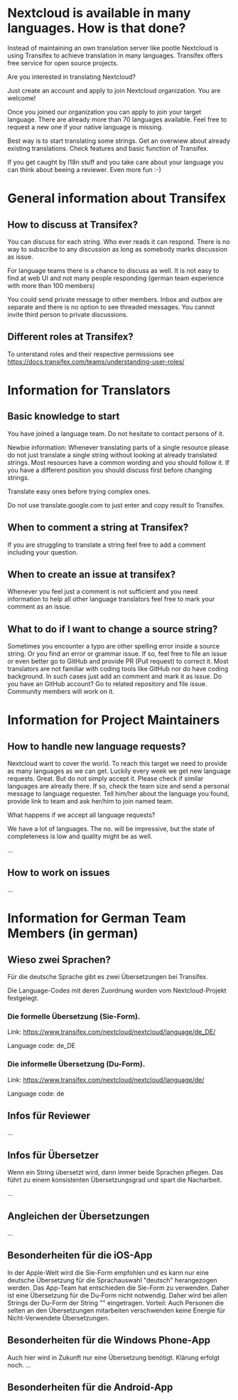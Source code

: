 # Nextcloud is available in many languages. How is that done?
Instead of maintaining an own translation server like pootle Nextcloud is using Transifex to achieve translation in many languages.
Transifex offers free service for open source projects.

Are you interested in translating Nextcloud?

Just create an account and apply to join Nextcloud organization. You are welcome!

Once you joined our organization you can apply to join your target language. There are already more than 70 languages available. Feel free to request a new one if your native language is missing.

Best way is to start translating some strings. Get an overwiew about already existing translations. Check features and basic function of Transifex.

If you get caught by l18n stuff and you take care about your language you can think about beeing a reviewer. Even more fun :-)

# General information about Transifex
## How to discuss at Transifex?

You can discuss for each string. Who ever reads it can respond. There is no way to subscribe to any discussion as long as somebody marks discussion as issue.

For language teams there is a chance to discuss as well. It is not easy to find at web UI and not many people responding (german team experience with more than 100 members)

You could send private message to other members. Inbox and outbox are separate and there is no option to see threaded messages. You cannot invite third person to private discussions.

## Different roles at Transifex?

To unterstand roles and their respective permissions see https://docs.transifex.com/teams/understanding-user-roles/

# Information for Translators
## Basic knowledge to start
You have joined a language team. Do not hesitate to contact persons of it.

Newbie information: Whenever translating parts of a single resource please do not just translate a single string without looking at already translated strings. Most resources have a common wording and you should follow it. If you have a different position you should discuss first before changing strings.

Translate easy ones before trying complex ones.

Do not use translate.google.com to just enter and copy result to Transifex.

## When to comment a string at Transifex?

If you are struggling to translate a string feel free to add a comment including your question.

## When to create an issue at transifex?

Whenever you feel just a comment is not sufficient and you need information to help all other language translators feel free to mark your comment as an issue.

## What to do if I want to change a source string?

Sometimes you encounter a typo are other spelling error inside a source string. Or you find an error or grammar issue. If so, feel free to file an issue or even better go to GitHub and provide PR (Pull request) to correct it.
Most translators are not familiar with coding tools like GitHub nor do have coding background. In such cases just add an comment and mark it as issue. Do you have an GitHub account? Go to related repository and file issue. Community members will work on it.

# Information for Project Maintainers
## How to handle new language requests?

Nextcloud want to cover the world. To reach this target we need to provide as many languages as we can get.
Luckily every week we get new language requests. Great. But do not simply accept it. 
Please check if similar languages are already there. If so, check the team size and send a personal message to language requester. Tell him/her about the language you found, provide link to team and ask her/him to join named team.

What happens if we accept all language requests?

We have a lot of languages. The no. will be impressive, but the state of completeness is low and quality might be as well.

...


## How to work on issues
...

# Information for German Team Members (in german)
## Wieso zwei Sprachen?
Für die deutsche Sprache gibt es zwei Übersetzungen bei Transifex.

Die Language-Codes mit deren Zuordnung wurden vom Nextcloud-Projekt festgelegt.

### Die formelle Übersetzung (Sie-Form).

Link: https://www.transifex.com/nextcloud/nextcloud/language/de_DE/

Language code: de_DE

### Die informelle Übersetzung (Du-Form).

Link: https://www.transifex.com/nextcloud/nextcloud/language/de/

Language code: de

## Infos für Reviewer

...

## Infos für Übersetzer

Wenn ein String übersetzt wird, dann immer beide Sprachen pflegen. Das führt zu einem konsistenten Übersetzungsgrad und spart die Nacharbeit.

...

## Angleichen der Übersetzungen

...

## Besonderheiten für die iOS-App
In der Apple-Welt wird die Sie-Form empfohlen und es kann nur eine deutsche Übersetzung für die Sprachauswahl "deutsch" herangezogen werden. Das App-Team hat entschieden die Sie-Form zu verwenden. Daher ist eine Übersetzung für die Du-Form nicht notwendig. Daher wird bei allen Strings der Du-Form der String "" eingetragen. Vorteil: Auch Personen die selten an den Übersetzungen mitarbeiten verschwenden keine Energie für Nicht-Verwendete Übersetzungen.

## Besonderheiten für die Windows Phone-App

Auch hier wird in Zukunft nur eine Übersetzung benötigt. Klärung erfolgt noch.
...

## Besonderheiten für die Android-App
